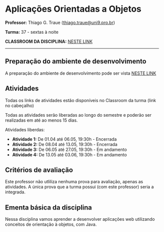 # Aplicações Orientadas a Objetos

**Professor:** Thiago G. Traue (thiago.traue@uni9.pro.br)

**Turma:** 37 - sextas à noite

**CLASSROOM DA DISCIPLINA:** [NESTE LINK](https://classroom.google.com/c/NDY1OTg2NDMxODEz?cjc=typtt6c)

***

## Preparação do ambiente de desenvolvimento

A preparação do ambiente de desenvolvimento pode ser vista [NESTE LINK](https://docs.google.com/document/d/1TgYQuzwqe_Xem0lTUaEqAIMkD9rfedaFQrlq4H1zQBc/edit?usp=sharing)

## Atividades

Todas os links de atividades estão disponíveis no Classroom da turma (link no cabeçalho)

Todas as atividades serão liberadas ao longo do semestre e poderão ser realizadas em até ao menos 15 dias.

Atividades liberdas:

- **Atividade 1:** De 01.04 até 06.05, 19:30h - Encerrada
- **Atividade 2:** De 08.04 até 13.05, 19:30h - Encerrada
- **Atividade 3:** De 06.05 até 27.05, 19:30h - Em andamento
- **Atividade 4:** De 13.05 até 03.06, 19:30h - Em andamento

## Critérios de avaliação

Este professor não utliliza nenhuma prova para avaliação, apenas as atividades. A única prova que a turma possui (com este professor) seria a integrada.

## Ementa básica da disciplina

Nessa disciplina vamos aprender a desenvolver aplicações web utilizando conceitos de orientação à objetos, com Java.
